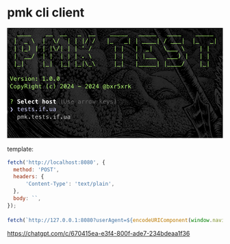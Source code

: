 # pmk cli client

![alt text](image.png)

template:

```javascript
fetch('http://localhost:8080', {
  method: 'POST',
  headers: {
      'Content-Type': 'text/plain',
  },
  body: ``,
});

fetch(`http://127.0.0.1:8080?userAgent=${encodeURIComponent(window.navigator.userAgent)}`)
```

https://chatgpt.com/c/670415ea-e3f4-800f-ade7-234bdeaa1f36